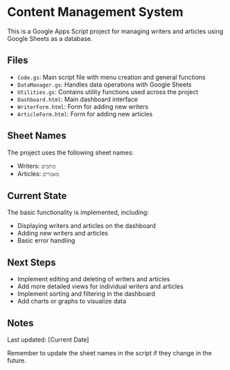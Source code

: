 # Content Management System

This is a Google Apps Script project for managing writers and articles using Google Sheets as a database.

## Files

- `Code.gs`: Main script file with menu creation and general functions
- `DataManager.gs`: Handles data operations with Google Sheets
- `Utilities.gs`: Contains utility functions used across the project
- `Dashboard.html`: Main dashboard interface
- `WriterForm.html`: Form for adding new writers
- `ArticleForm.html`: Form for adding new articles

## Sheet Names

The project uses the following sheet names:
- Writers: `כותבים`
- Articles: `מאמרים`

## Current State

The basic functionality is implemented, including:
- Displaying writers and articles on the dashboard
- Adding new writers and articles
- Basic error handling

## Next Steps

- Implement editing and deleting of writers and articles
- Add more detailed views for individual writers and articles
- Implement sorting and filtering in the dashboard
- Add charts or graphs to visualize data

## Notes

Last updated: [Current Date]

Remember to update the sheet names in the script if they change in the future.
